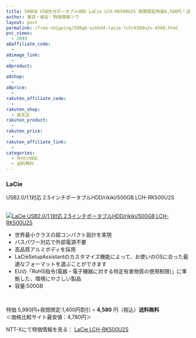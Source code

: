 ```yaml
---
title: 500GB USB外付ポータブルHDD LaCie LCH-RK500U2S 夜間限定特価4,580円！送料無料！
author: 激安・格安・特価情報ツウ
layout: post
permalink: /free-shipping/500gb-usbhdd-lacie-lchrk500u2s-4580.html
pvc_views:
  - 2093
a8affiliate_code:
  - 
a8image_link:
  - 
a8product:
  - 
a8shop:
  - 
a8price:
  - 
rakuten_affiliate_code:
  - 
rakuten_shop:
  - 楽天店
rakuten_product:
  - 
rakuten_price:
  - 
rakuten_affiliate_link:
  - 
categories:
  - 外付けHDD
  - 送料無料
---
```

### LaCie  
USB2.0/1.1対応 2.5インチポータブルHDD/rikiki/500GB LCH-RK500U2S

<div class="img-bg2 img_L">
  <a href="http://px.a8.net/svt/ejp?a8mat=ZYP6S+8IMA3E+S1Q+BWGDT&#038;a8ejpredirect=http://nttxstore.jp/_II_QZZ0005255" target="_blank"><br /> <img border="0" alt="LaCie USB2.0/1.1対応 2.5インチポータブルHDD/rikiki/500GB LCH-RK500U2S" src="http://i2.wp.com/image.nttxstore.jp/l2_images/Q/QZ/QZZ0005255.jpg?w=120" px" data-recalc-dims="1" /></a>
</div>

<!--more-->

  * 世界最小クラスの超コンパクト設計を実現
  * バスパワー対応で外部電源不要
  * 高品質アルミボディを採用
  * LaCieSetupAssistantのカスタマイズ機能によって、お使いのOSに合った最適なフォーマットを選ぶことができます
  * EUの「RoHS指令(電器・電子機器に対する特定有害物質の使用制限)」に準拠した、環境にやさしい製品
  * 容量:500GB

<br clear="all" /> 

特価 5,980円+夜間限定:1,400円割引 = <span class="tokka-price"><strong>4,580</strong></span> 円（税込）**送料無料**  
＜価格比較サイト最安値：4,780円＞

NTT-Xにて特価情報を見る： <span class="fs150p"><a href="http://px.a8.net/svt/ejp?a8mat=ZYP6S+8IMA3E+S1Q+BWGDT&#038;a8ejpredirect=http://nttxstore.jp/_II_QZZ0005255" target="_blank">LaCie LCH-RK500U2S</a></span>